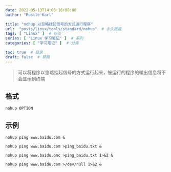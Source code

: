 ```yaml
---
date: 2022-05-13T14:00:16+08:00
author: "Rustle Karl"

title: "nohup 以忽略挂起信号的方式运行程序"
url:  "posts/linux/tools/standard/nohup"  # 永久链接
tags: [ "Linux" ]  # 标签
series: [ "Linux 学习笔记" ]  # 系列
categories: [ "学习笔记" ]  # 分类

toc: true  # 目录
draft: false  # 草稿
---
```


> 可以将程序以忽略挂起信号的方式运行起来，被运行的程序的输出信息将不会显示到终端

## 格式

```shell
nohup OPTION
```

## 示例

```shell
nohup ping www.baidu.com &
```

```shell
nohup ping www.baidu.com >ping_baidu.txt &
```

```shell
nohup ping www.baidu.omc >ping_baidu.txt 1>&2 &
```

```shell
nohup ping www.baidu.com >/dev/null 1>&2 &
```
